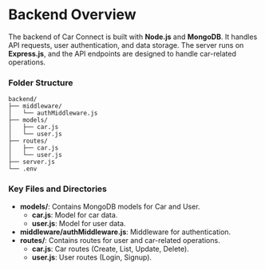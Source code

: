 # Backend Overview

The backend of Car Connect is built with **Node.js** and **MongoDB**. It handles API requests, user authentication, and data storage. The server runs on **Express.js**, and the API endpoints are designed to handle car-related operations.

### Folder Structure

```plaintext
backend/
├── middleware/
│   └── authMiddleware.js
├── models/
│   ├── car.js
│   └── user.js
├── routes/
│   ├── car.js
│   └── user.js
├── server.js
└── .env
```
### Key Files and Directories

- **models/**: Contains MongoDB models for Car and User.
  - **car.js**: Model for car data.
  - **user.js**: Model for user data.
- **middleware/authMiddleware.js**: Middleware for authentication.
- **routes/**: Contains routes for user and car-related operations.
  - **car.js**: Car routes (Create, List, Update, Delete).
  - **user.js**: User routes (Login, Signup).
